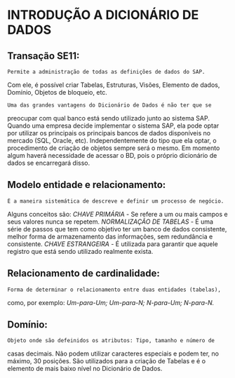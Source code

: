 # **INTRODUÇÃO A DICIONÁRIO DE DADOS**

## **Transação SE11:**
    Permite a administração de todas as definições de dados do SAP.
Com ele, é possível criar Tabelas, Estruturas, Visões, Elemento de dados, Domínio, Objetos de bloqueio, etc.

    Uma das grandes vantagens do Dicionário de Dados é não ter que se
preocupar com qual banco está sendo utilizado junto ao sistema SAP. Quando uma empresa decide implementar o sistema SAP, ela pode optar por utilizar os principais os principais bancos de dados disponíveis no mercado (SQL, Oracle, etc). Independentemente do tipo que ela optar, o procedimento de criação de objetos sempre será o mesmo. Em momento algum haverá necessidade de acessar o BD, pois o próprio dicionário de dados se encarregará disso.


## **Modelo entidade e relacionamento:**
    É a maneira sistemática de descreve e definir um processo de negócio.
Alguns conceitos são:
    *CHAVE PRIMÁRIA* - Se refere a um ou mais campos e seus valores nunca se repetem.
    *NORMALIZAÇÃO DE TABELAS* - É uma série de passos que tem como objetivo ter um banco de dados consistente, melhor forma de armazenamento das informações, sem redundância e consistente.
    *CHAVE ESTRANGEIRA* - É utilizada para garantir que aquele registro que está sendo utilizado realmente exista.

## **Relacionamento de cardinalidade:**
    Forma de determinar o relacionamento entre duas entidades (tabelas),
como, por exemplo:
    *Um-para-Um;*
    *Um-para-N;*
    *N-para-Um;*
    *N-para-N.*

## **Domínio:**
    Objeto onde são defeinidos os atributos: Tipo, tamanho e número de 
casas decimais. Não podem utilizar caracteres especiais e podem ter, no máximo, 30 posições. São utilizados para a criação de Tabelas e é o elemento de mais baixo nível no Dicionário de Dados.
    
